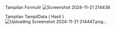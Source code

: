 Tampilan Formulir
![Screenshot 2024-11-21 214438](https://github.com/user-attachments/assets/2c3c48d0-cf47-4b02-a197-65bb397fd75f)

Tampilan TampilData ( Hasil )
![Uploading Screenshot 2024-11-21 214447.png…]()
